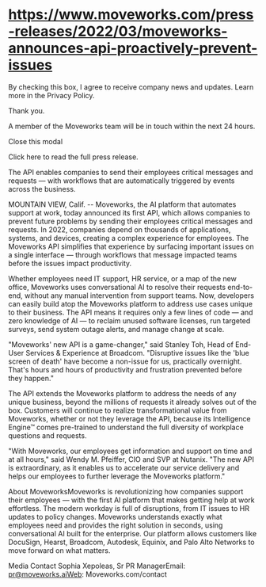 # https://www.moveworks.com/press-releases/2022/03/moveworks-announces-api-proactively-prevent-issues

By checking this box, I agree to receive company news and updates. Learn more in the Privacy Policy.

Thank you.

A member of the Moveworks team will be in touch within the next 24 hours.



  Close this modal
  


Click here to read the full press release.

The API enables companies to send their employees critical messages and requests — with workflows that are automatically triggered by events across the business.

MOUNTAIN VIEW, Calif. -- Moveworks, the AI platform that automates support at work, today announced its first API, which allows companies to prevent future problems by sending their employees critical messages and requests. In 2022, companies depend on thousands of applications, systems, and devices, creating a complex experience for employees. The Moveworks API simplifies that experience by surfacing important issues on a single interface — through workflows that message impacted teams before the issues impact productivity.

Whether employees need IT support, HR service, or a map of the new office, Moveworks uses conversational AI to resolve their requests end-to-end, without any manual intervention from support teams. Now, developers can easily build atop the Moveworks platform to address use cases unique to their business. The API means it requires only a few lines of code — and zero knowledge of AI — to reclaim unused software licenses, run targeted surveys, send system outage alerts, and manage change at scale.

"Moveworks' new API is a game-changer," said Stanley Toh, Head of End-User Services & Experience at Broadcom. "Disruptive issues like the 'blue screen of death' have become a non-issue for us, practically overnight. That's hours and hours of productivity and frustration prevented before they happen."

The API extends the Moveworks platform to address the needs of any unique business, beyond the millions of requests it already solves out of the box. Customers will continue to realize transformational value from Moveworks, whether or not they leverage the API, because its Intelligence Engine™ comes pre-trained to understand the full diversity of workplace questions and requests.

"With Moveworks, our employees get information and support on time and at all hours," said Wendy M. Pfeiffer, CIO and SVP at Nutanix. "The new API is extraordinary, as it enables us to accelerate our service delivery and helps our employees to further leverage the Moveworks platform."

About MoveworksMoveworks is revolutionizing how companies support their employees — with the first AI platform that makes getting help at work effortless. The modern workday is full of disruptions, from IT issues to HR updates to policy changes. Moveworks understands exactly what employees need and provides the right solution in seconds, using conversational AI built for the enterprise. Our platform allows customers like DocuSign, Hearst, Broadcom, Autodesk, Equinix, and Palo Alto Networks to move forward on what matters.

Media Contact Sophia Xepoleas, Sr PR ManagerEmail: pr@moveworks.aiWeb: Moveworks.com/contact 

